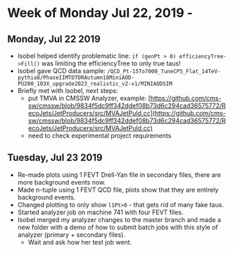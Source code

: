 # Week of Monday Jul 22, 2019 - 

## Monday, Jul 22 2019

- Isobel helped identify problematic line: `if (genPt > 0) efficiencyTree->Fill()` was
  limiting the efficiencyTree to only true taus!
- Isobel gave QCD data sample: `/QCD_Pt-15To7000_TuneCP5_Flat_14TeV-pythia8/PhaseIIMTDTDRAutumn18MiniAOD-PU200_103X_upgrade2023_realistic_v2-v1/MINIAODSIM`
- Briefly met with Isobel, next steps:
  * put TMVA in CMSSW Analyzer, example: [https://github.com/cms-sw/cmssw/blob/9834f5dc9ff342ddef08b73d6c294cad36575772/RecoJets/JetProducers/src/MVAJetPuId.cc](https://github.com/cms-sw/cmssw/blob/9834f5dc9ff342ddef08b73d6c294cad36575772/RecoJets/JetProducers/src/MVAJetPuId.cc)
  * need to check experimental project requirements


## Tuesday, Jul 23 2019

- Re-made plots using 1 FEVT Drell-Yan file in secondary files,	there are more background events now.
- Made n-tuple using 1 FEVT QCD	       file, plots show that they are entirely background events.
- Changed plotting to only show `l1Pt>0` - that gets rid of many fake taus.
- Started analyzer job on machine 741 with four FEVT files.
- Isobel merged my analyzer changes to the master branch and made a new folder with a demo of how to submit batch jobs with this style of analyzer (primary + secondary files).
  - Wait and ask how her test job went.
